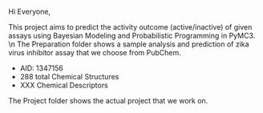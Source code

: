 Hi Everyone, 

This project aims to predict the activity outcome (active/inactive) of given assays using Bayesian Modeling and Probabilistic Programming in PyMC3.
\n The Preparation folder shows a sample analysis and prediction of zika virus inhibitor assay that we choose from PubChem. 
  - AID: 1347156
  - 288 total Chemical Structures
  - XXX Chemical Descriptors
 
The Project folder shows the actual project that we work on.
